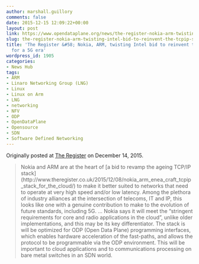 ```yaml
---
author: marshall.guillory
comments: false
date: 2015-12-15 12:09:22+00:00
layout: post
link: https://www.opendataplane.org/news/the-register-nokia-arm-twisting-intel-bid-to-reinvent-the-tcpip-stack-for-a-5g-era/
slug: the-register-nokia-arm-twisting-intel-bid-to-reinvent-the-tcpip-stack-for-a-5g-era
title: 'The Register &#58; Nokia, ARM, twisting Intel bid to reinvent the TCP/IP stack
  for a 5G era'
wordpress_id: 1905
categories:
- News Hub
tags:
- ARM
- Linaro Networking Group (LNG)
- Linux
- Linux on Arm
- LNG
- networking
- NFV
- ODP
- OpenDataPlane
- Opensource
- SDN
- Software Defined Networking
---
```


Originally posted at [The Register](http://www.theregister.co.uk/2015/12/14/nokia_and_arm_bid_reinvent_tcpip_stack_5g/) on December 14, 2015.


<blockquote markdown="1">
Nokia and ARM are at the heart of [a bid to revamp the ageing TCP/IP stack](http://www.theregister.co.uk/2015/12/08/nokia_arm_enea_craft_tcpip_stack_for_the_cloud/) to make it better suited to networks that need to operate at very high speed and/or low latency. Among the plethora of industry alliances at the intersection of telecoms, IT and IP, this looks like one with a genuine contribution to make to the evolution of future standards, including 5G.
...
Nokia says it will meet the “stringent requirements for core and radio applications in the cloud”, unlike older implementations, and this may be its key differentiator. The stack is will be optimized for ODP (Open Data Plane) programming interfaces, which enables hardware acceleration of the fast-paths, and allows the protocol to be programmable via the ODP environment. This will be important to cloud applications and to communications processing on bare metal switches in an SDN world.
</blockquote>
